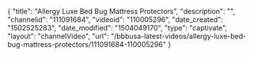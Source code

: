 {
    "title": "Allergy Luxe Bed Bug Mattress Protectors",
    "description": "",
    "channelid": "111091684",
    "videoid": "110005296",
    "date_created": "1502525283",
    "date_modified": "1504049170",
    "type": "captivate",
    "layout": "channelVideo",
    "url": "\/bbbusa-latest-videos\/allergy-luxe-bed-bug-mattress-protectors\/111091684-110005296"
}